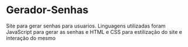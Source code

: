 # Gerador-Senhas
Site para gerar senhas para usuarios. Linguagens utilizadas foram JavaScript para gerar as senhas e  HTML e CSS para estilização do site e interação do mesmo
